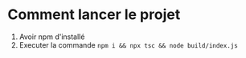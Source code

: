 # Comment lancer le projet

1. Avoir npm d'installé
2. Executer la commande `npm i && npx tsc && node build/index.js`